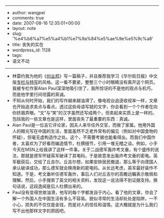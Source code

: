 - --
- author: wangpei
- comments: true
- date: 2007-08-16 12:35:01+00:00
- layout: note
- slug: '%e4%b8%a7%e5%a4%b1%e7%9a%84%e5%ae%9e%e5%9c%a8'
- title: 丧失的实在
- wordpress_id: 1128
- tags:
- 语文不动
- --
- 林雷约我为他的《[创业邦](http://www.cyzone.cn/)》写一篇稿子，并且推荐我学习《华尔街日报》中文版[专栏与特写](http://chinese.wsj.com/gb/exp.asp)的风格。这一看不要紧，整整三个小时眼睛没有离开这个网页。我被专栏作家Alan Paul深深地吸引住了，我所惊讶的不是他的观点与机巧，而是他字里行间坦露的真诚。
- 不知从何时开始，我们的写作越来越油滑了。像电视台追逐收视率一样，文章也开始追求卖点与看点。透过这些母语写就的文字，你会看到一个个作者在向你挤眉弄眼。“文”与“笑”的汉字虽然还写成两个，但卖起来实质上是一样的。包括我的一些文章也是这样，里面丧失了最重要的东西：真诚。
- Alan Paul是一位吉它评论家，因夫人来华任外交官，而做了家属。他用外国人的眼光写在中国的生活，里面虽然不乏老外常有的偏见（例如对中国食物的怀疑），但毫无虚构造作之处。这个，不需要考据也能看得出。而我们中国作者，太喜欢为了好看而编造情节，杜撰细节，引用一堆无稽之谈。例如，小手今天在MSN上给我讲了这样一件事。关于二战德军轰炸考文垂，有个盛传的说法，那就是德军怀疑英军破译了其电码，于是故意发出轰炸考文垂的密电。英军截获后，交给了丘吉尔。丘吉尔想，如果安排居民撤退，那么等于向德国人承认破译成功，那么德军就会换用新的密电码。从长远考虑，英军最好装作不知道。于是，考文垂听任德军轰炸，事后人们对丘吉尔的高瞻远瞩表示敬佩和理解。然后，小手搜索了英文的相关资料，发现这一说法得不到证据支持。换句话说，这段逸闻是后人杜撰出来的。
- Paul没有变得世故油滑，他写的每个字都发自于内心。看了他的文章，你会了解一个外国人在中国生活有多么不容易。貌似寻常的生活却处处是陷阱，一不小心，损失的不仅仅是金钱，而是对人的信任和温情。这大概就是为什么我们写不出他那样文字的原因吧。

